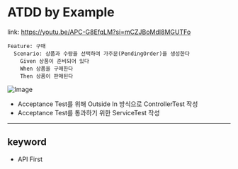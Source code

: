 # ATDD by Example

link: https://youtu.be/APC-G8EfqLM?si=mCZJBoMdI8MGUTFo

```
Feature: 구매
  Scenario: 상품과 수량을 선택하여 가주문(PendingOrder)을 생성한다
    Given 상품이 준비되어 있다
    When 상품을 구매한다
    Then 상품이 판매된다
```
![Image](https://github.com/user-attachments/assets/5cef2f26-4593-45af-89b7-f1412d0c63c9)

- Acceptance Test를 위해 Outside In 방식으로 ControllerTest 작성
- Acceptance Test를 통과하기 위한 ServiceTest 작성

---

## keyword
 
- API First
